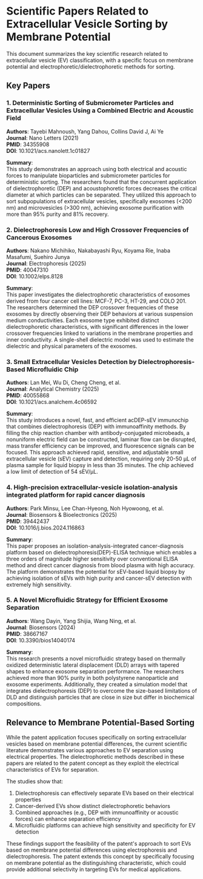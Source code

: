 # Scientific Papers Related to Extracellular Vesicle Sorting by Membrane Potential

This document summarizes the key scientific research related to extracellular vesicle (EV) classification, with a specific focus on membrane potential and electrophoretic/dielectrophoretic methods for sorting.

## Key Papers

### 1. Deterministic Sorting of Submicrometer Particles and Extracellular Vesicles Using a Combined Electric and Acoustic Field

**Authors**: Tayebi Mahnoush, Yang Dahou, Collins David J, Ai Ye  
**Journal**: Nano Letters (2021)  
**PMID**: 34355908  
**DOI**: 10.1021/acs.nanolett.1c01827

**Summary**:  
This study demonstrates an approach using both electrical and acoustic forces to manipulate bioparticles and submicrometer particles for deterministic sorting. The researchers found that the concurrent application of dielectrophoretic (DEP) and acoustophoretic forces decreases the critical diameter at which particles can be separated. They utilized this approach to sort subpopulations of extracellular vesicles, specifically exosomes (<200 nm) and microvesicles (>300 nm), achieving exosome purification with more than 95% purity and 81% recovery.

### 2. Dielectrophoresis Low and High Crossover Frequencies of Cancerous Exosomes

**Authors**: Nakano Michihiko, Nakabayashi Ryu, Koyama Rie, Inaba Masafumi, Suehiro Junya  
**Journal**: Electrophoresis (2025)  
**PMID**: 40047310  
**DOI**: 10.1002/elps.8128

**Summary**:  
This paper investigates the dielectrophoretic characteristics of exosomes derived from four cancer cell lines: MCF-7, PC-3, HT-29, and COLO 201. The researchers determined the DEP crossover frequencies of these exosomes by directly observing their DEP behaviors at various suspension medium conductivities. Each exosome type exhibited distinct dielectrophoretic characteristics, with significant differences in the lower crossover frequencies linked to variations in the membrane properties and inner conductivity. A single-shell dielectric model was used to estimate the dielectric and physical parameters of the exosomes.

### 3. Small Extracellular Vesicles Detection by Dielectrophoresis-Based Microfluidic Chip

**Authors**: Lan Mei, Wu Di, Cheng Cheng, et al.  
**Journal**: Analytical Chemistry (2025)  
**PMID**: 40055868  
**DOI**: 10.1021/acs.analchem.4c06592

**Summary**:  
This study introduces a novel, fast, and efficient acDEP-sEV immunochip that combines dielectrophoresis (DEP) with immunoaffinity methods. By filling the chip reaction chamber with antibody-conjugated microbeads, a nonuniform electric field can be constructed, laminar flow can be disrupted, mass transfer efficiency can be improved, and fluorescence signals can be focused. This approach achieved rapid, sensitive, and adjustable small extracellular vesicle (sEV) capture and detection, requiring only 20-50 μL of plasma sample for liquid biopsy in less than 35 minutes. The chip achieved a low limit of detection of 54 sEV/μL.

### 4. High-precision extracellular-vesicle isolation-analysis integrated platform for rapid cancer diagnosis

**Authors**: Park Minsu, Lee Chan-Hyeong, Noh Hyowoong, et al.  
**Journal**: Biosensors & Bioelectronics (2025)  
**PMID**: 39442437  
**DOI**: 10.1016/j.bios.2024.116863

**Summary**:  
This paper proposes an isolation-analysis-integrated cancer-diagnosis platform based on dielectrophoresis(DEP)-ELISA technique which enables a three orders of magnitude higher sensitivity over conventional ELISA method and direct cancer diagnosis from blood plasma with high accuracy. The platform demonstrates the potential for sEV-based liquid biopsy by achieving isolation of sEVs with high purity and cancer-sEV detection with extremely high sensitivity.

### 5. A Novel Microfluidic Strategy for Efficient Exosome Separation

**Authors**: Wang Dayin, Yang Shijia, Wang Ning, et al.  
**Journal**: Biosensors (2024)  
**PMID**: 38667167  
**DOI**: 10.3390/bios14040174

**Summary**:  
This research presents a novel microfluidic strategy based on thermally oxidized deterministic lateral displacement (DLD) arrays with tapered shapes to enhance exosome separation performance. The researchers achieved more than 90% purity in both polystyrene nanoparticle and exosome experiments. Additionally, they created a simulation model that integrates dielectrophoresis (DEP) to overcome the size-based limitations of DLD and distinguish particles that are close in size but differ in biochemical compositions.

## Relevance to Membrane Potential-Based Sorting

While the patent application focuses specifically on sorting extracellular vesicles based on membrane potential differences, the current scientific literature demonstrates various approaches to EV separation using electrical properties. The dielectrophoretic methods described in these papers are related to the patent concept as they exploit the electrical characteristics of EVs for separation.

The studies show that:

1. Dielectrophoresis can effectively separate EVs based on their electrical properties
2. Cancer-derived EVs show distinct dielectrophoretic behaviors
3. Combined approaches (e.g., DEP with immunoaffinity or acoustic forces) can enhance separation efficiency
4. Microfluidic platforms can achieve high sensitivity and specificity for EV detection

These findings support the feasibility of the patent's approach to sort EVs based on membrane potential differences using electrophoresis and dielectrophoresis. The patent extends this concept by specifically focusing on membrane potential as the distinguishing characteristic, which could provide additional selectivity in targeting EVs for medical applications.
